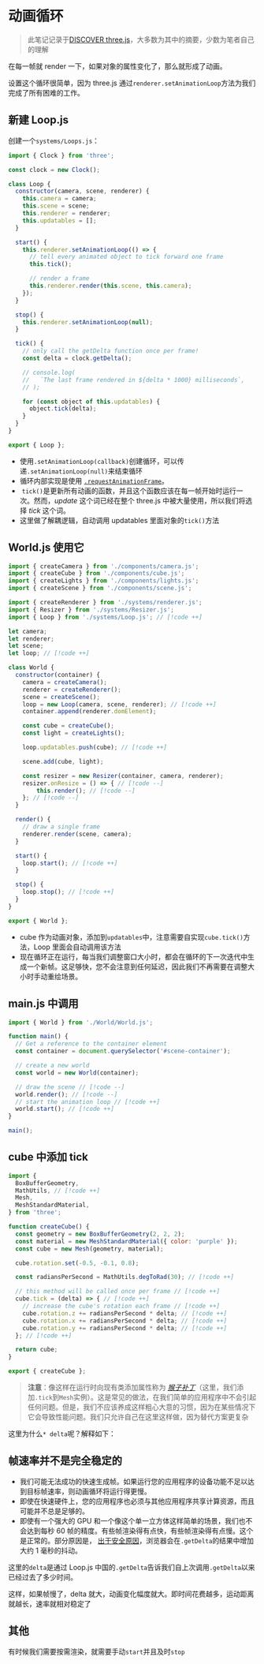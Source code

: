 # 动画循环

> 此笔记记录于[DISCOVER three.js](https://discoverthreejs.com/)，大多数为其中的摘要，少数为笔者自己的理解

在每一帧就 render 一下，如果对象的属性变化了，那么就形成了动画。

设置这个循环很简单，因为 three.js 通过`renderer.setAnimationLoop`方法为我们完成了所有困难的工作。
## 新建 Loop.js

创建一个`systems/Loops.js`：

```js
import { Clock } from 'three';

const clock = new Clock();

class Loop {
  constructor(camera, scene, renderer) {
    this.camera = camera;
    this.scene = scene;
    this.renderer = renderer;
    this.updatables = [];
  }

  start() {
    this.renderer.setAnimationLoop(() => {
      // tell every animated object to tick forward one frame
      this.tick();

      // render a frame
      this.renderer.render(this.scene, this.camera);
    });
  }

  stop() {
    this.renderer.setAnimationLoop(null);
  }

  tick() {
    // only call the getDelta function once per frame!
    const delta = clock.getDelta();

    // console.log(
    //   `The last frame rendered in ${delta * 1000} milliseconds`,
    // );

    for (const object of this.updatables) {
      object.tick(delta);
    }
  }
}

export { Loop };
```

- 使用`.setAnimationLoop(callback)`创建循环，可以传递`.setAnimationLoop(null)`来结束循环
- 循环内部实现是使用 [`.requestAnimationFrame`](https://discoverthreejs.com/zh/book/appendix/dom-api-reference/#drawing-animation-frames "`.requestAnimationFrame`")。
-  `tick()`是更新所有动画的函数，并且这个函数应该在每一帧开始时运行一次。然而，_update_ 这个词已经在整个 three.js 中被大量使用，所以我们将选择 _tick_ 这个词。
- 这里做了解耦逻辑，自动调用 updatables 里面对象的`tick()`方法
## World.js 使用它

```js
import { createCamera } from './components/camera.js';
import { createCube } from './components/cube.js';
import { createLights } from './components/lights.js';
import { createScene } from './components/scene.js';

import { createRenderer } from './systems/renderer.js';
import { Resizer } from './systems/Resizer.js';
import { Loop } from './systems/Loop.js'; // [!code ++]

let camera;
let renderer;
let scene;
let loop; // [!code ++]

class World {
  constructor(container) {
    camera = createCamera();
    renderer = createRenderer();
    scene = createScene();
    loop = new Loop(camera, scene, renderer); // [!code ++]
    container.append(renderer.domElement);

    const cube = createCube();
    const light = createLights();

    loop.updatables.push(cube); // [!code ++]

    scene.add(cube, light);

    const resizer = new Resizer(container, camera, renderer);
	resizer.onResize = () => { // [!code --]
		this.render(); // [!code --]
	}; // [!code --]
  }

  render() {
    // draw a single frame
    renderer.render(scene, camera);
  }

  start() {
    loop.start(); // [!code ++]
  }

  stop() {
    loop.stop(); // [!code ++]
  }
}

export { World };
```

- cube 作为动画对象，添加到`updatables`中，注意需要自实现`cube.tick()`方法，Loop 里面会自动调用该方法
- 现在循环正在运行，每当我们调整窗口大小时，都会在循环的下一次迭代中生成一个新帧。这足够快，您不会注意到任何延迟，因此我们不再需要在调整大小时手动重绘场景。

## main.js 中调用

```js
import { World } from './World/World.js';

function main() {
  // Get a reference to the container element
  const container = document.querySelector('#scene-container');

  // create a new world
  const world = new World(container);

  // draw the scene // [!code --]
  world.render(); // [!code --]
  // start the animation loop // [!code ++]
  world.start(); // [!code ++]
}

main();
```

## cube 中添加 tick

```js
import {
  BoxBufferGeometry,
  MathUtils, // [!code ++]
  Mesh,
  MeshStandardMaterial,
} from 'three';

function createCube() {
  const geometry = new BoxBufferGeometry(2, 2, 2);
  const material = new MeshStandardMaterial({ color: 'purple' });
  const cube = new Mesh(geometry, material);

  cube.rotation.set(-0.5, -0.1, 0.8);

  const radiansPerSecond = MathUtils.degToRad(30); // [!code ++]

  // this method will be called once per frame // [!code ++]
  cube.tick = (delta) => { // [!code ++]
    // increase the cube's rotation each frame // [!code ++]
    cube.rotation.z += radiansPerSecond * delta; // [!code ++]
    cube.rotation.x += radiansPerSecond * delta; // [!code ++]
    cube.rotation.y += radiansPerSecond * delta; // [!code ++]
  }; // [!code ++]

  return cube;
}

export { createCube };
```

> **注意**：像这样在运行时向现有类添加属性称为 [_猴子补丁_](https://en.wikipedia.org/wiki/Monkey_patch)（这里，我们添加`.tick`到`Mesh`实例）。这是常见的做法，在我们简单的应用程序中不会引起任何问题。但是，我们不应该养成这样粗心大意的习惯，因为在某些情况下它会导致性能问题。我们只允许自己在这里这样做，因为替代方案更复杂

这里为什么`* delta`呢？解释如下：

## 帧速率并不是完全稳定的

- 我们可能无法成功的快速生成帧。如果运行您的应用程序的设备功能不足以达到目标帧速率，则动画循环将运行得更慢。
- 即使在快速硬件上，您的应用程序也必须与其他应用程序共享计算资源，而且可能并不总是足够的。
- 即使有一个强大的 GPU 和一个像这个单一立方体这样简单的场景，我们也不会达到每秒 60 帧的精度。有些帧渲染得有点快，有些帧渲染得有点慢。这个是正常的。部分原因是， [出于安全原因](https://developer.mozilla.org/en-US/docs/Web/API/Performance/now#Reduced_time_precision)，浏览器会在`.getDelta`的结果中增加大约 1 毫秒的抖动。

这里的`delta`是通过 Loop.js 中国的`.getDelta`告诉我们自上次调用`.getDelta`以来已经过去了多少时间。

这样，如果帧慢了，delta 就大，动画变化幅度就大。即时间花费越多，运动距离就越长，速率就相对稳定了

## 其他

有时候我们需要按需渲染，就需要手动`start`并且及时`stop`